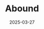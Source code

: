 ---  
layout: startup_page  
title: "Abound"  
id: "joinabound.com"  
permalink: "/aboundjoinabound.com03272025/"  
website: "https://www.joinabound.com/"  
funding_round: "Seed"  
funding_amount: "$14M"  
investors: "NEAR Foundation, Circle Ventures, Times Internet"  
about: "Abound is a finance app designed for Indian Americans, offering a unified platform for remittances, rewards, and other financial services. It aims to bridge the financial gap between NRIs and India, providing a seamless digital experience for managing finances across borders."  
markets: "Fintech"  
hq: "San Francisco, California, United States"  
founded_year: "2015"  
linkedin: "https://www.linkedin.com/company/helloabound"  
twitter: "https://twitter.com/withabound"  
instagram: ""  
facebook: "https://www.facebook.com/withabound"  
crunchbase: "https://www.crunchbase.com/organization/getabound"  
pitchbook: "https://pitchbook.com/profiles/company/133098-85"  

date_display: "27-Mar-2025"  
date: "2025-03-27"

# SEO Optimization  
meta_title: "Abound - Seed Funding ($14M)"  
meta_description: "Abound, Abound is a finance app designed for Indian Americans, offering a unified platform for remittances, rewards, and other financial services. It aims to ..."  
meta_keywords: "Abound, Fintech, Seed funding"  
canonical_url: "https://startup.projectstartups.com/aboundjoinabound.com03272025/"  
---